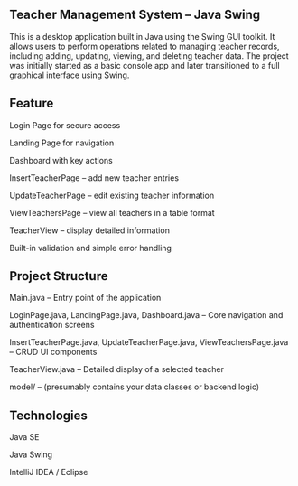 Teacher Management System – Java Swing
-----
This is a desktop application built in Java using the Swing GUI toolkit. It allows users to perform operations related to managing teacher records, including adding, updating, viewing, and deleting teacher data. The project was initially started as a basic console app and later transitioned to a full graphical interface using Swing.

Feature
----
Login Page for secure access

Landing Page for navigation

Dashboard with key actions

InsertTeacherPage – add new teacher entries

UpdateTeacherPage – edit existing teacher information

ViewTeachersPage – view all teachers in a table format

TeacherView – display detailed information

Built-in validation and simple error handling

Project Structure
-----
Main.java – Entry point of the application

LoginPage.java, LandingPage.java, Dashboard.java – Core navigation and authentication screens

InsertTeacherPage.java, UpdateTeacherPage.java, ViewTeachersPage.java – CRUD UI components

TeacherView.java – Detailed display of a selected teacher

model/ – (presumably contains your data classes or backend logic)
 
Technologies
-----------
Java SE

Java Swing

IntelliJ IDEA / Eclipse